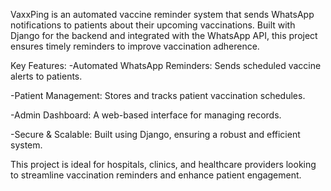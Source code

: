 VaxxPing is an automated vaccine reminder system that sends WhatsApp notifications to patients about their upcoming vaccinations. Built with Django for the backend and integrated with the WhatsApp API, this project ensures timely reminders to improve vaccination adherence.

Key Features:
-Automated WhatsApp Reminders: Sends scheduled vaccine alerts to patients.

-Patient Management: Stores and tracks patient vaccination schedules.

-Admin Dashboard: A web-based interface for managing records.

-Secure & Scalable: Built using Django, ensuring a robust and efficient system.

This project is ideal for hospitals, clinics, and healthcare providers looking to streamline vaccination reminders and enhance patient engagement.
